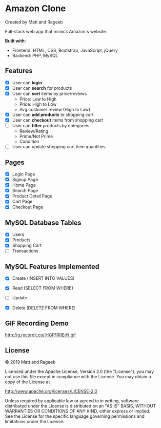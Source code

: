 # Amazon Clone

Created by Matt and Rageeb

Full-stack web app that mimics Amazon's website.

**Built with:**
- Frontend: HTML, CSS, Bootstrap, JavaScript, jQuery
- Backend: PHP, MySQL

## Features
- [x] User can **login**
- [x] User can **search** for products
- [x] User can **sort** items by price/reviews
    - Price: Low to High
    - Price: High to Low
    - Avg customer review (High to Low)
- [x] User can **add products** to shopping cart
- [x] User can **checkout** items from shopping cart
- [ ] User can **filter** products by categories
    - Review/Rating
    - Prime/Not Prime
    - Condition
- [ ] User can update shopping cart item quantities

## Pages

- [x] Login Page
- [x] Signup Page
- [x] Home Page
- [x] Search Page
- [x] Product Detail Page
- [x] Cart Page
- [x] Checkout Page

## MySQL Database Tables
- [x] Users
- [x] Products
- [x] Shopping Cart
- [ ] Transactions

## MySQL Features Implemented
- [x] Create (INSERT INTO VALUES)
- [x] Read (SELECT FROM WHERE)
- [ ] Update
- [x] Delete (DELETE FROM WHERE)


## GIF Recording Demo
http://g.recordit.co/lHGP1RRErH.gif

## License
© 2019 Matt and Rageeb

Licensed under the Apache License, Version 2.0 (the "License"); you may not use this file except in compliance with the License. You may obtain a copy of the License at

http://www.apache.org/licenses/LICENSE-2.0

Unless required by applicable law or agreed to in writing, software distributed under the License is distributed on an "AS IS" BASIS, WITHOUT WARRANTIES OR CONDITIONS OF ANY KIND, either express or implied. See the License for the specific language governing permissions and limitations under the License.
